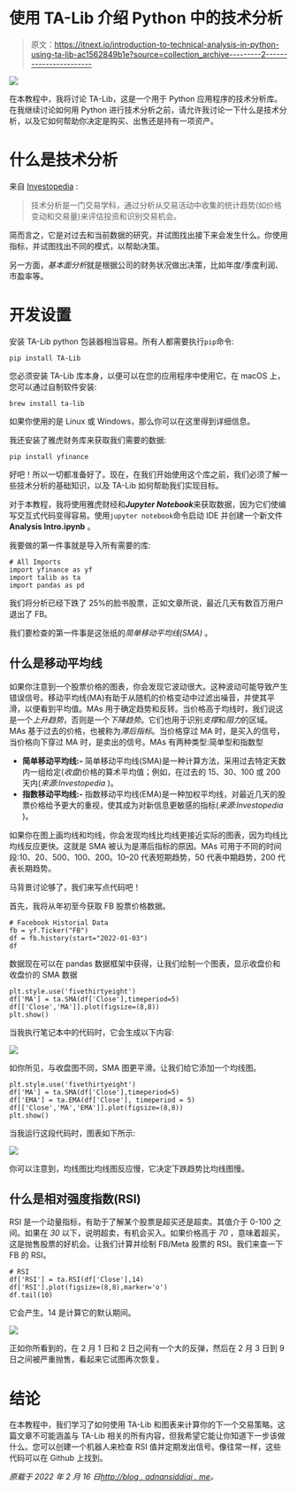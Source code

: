 # 使用 TA-Lib 介绍 Python 中的技术分析

> 原文：<https://itnext.io/introduction-to-technical-analysis-in-python-using-ta-lib-ac1562849b1e?source=collection_archive---------2----------------------->

![](img/bee751a4a680f897d670e5fe0fcad714.png)

在本教程中，我将讨论 TA-Lib，这是一个用于 Python 应用程序的技术分析库。在我继续讨论如何用 Python 进行技术分析之前，请允许我讨论一下什么是技术分析，以及它如何帮助你决定是购买、出售还是持有一项资产。

# 什么是技术分析

来自 [Investopedia](https://www.investopedia.com/terms/t/technicalanalysis.asp) :

> 技术分析是一门交易学科，通过分析从交易活动中收集的统计趋势(如价格变动和交易量)来评估投资和识别交易机会。

简而言之，它是对过去和当前数据的研究，并试图找出接下来会发生什么。你使用指标，并试图找出不同的模式，以帮助决策。

另一方面，*基本面分析*就是根据公司的财务状况做出决策，比如年度/季度利润、市盈率等。

# 开发设置

安装 TA-Lib python 包装器相当容易。所有人都需要执行`pip`命令:

`pip install TA-Lib`

您必须安装 TA-Lib 库本身，以便可以在您的应用程序中使用它。在 macOS 上，您可以通过自制软件安装:

`brew install ta-lib`

如果你使用的是 Linux 或 Windows，那么你可以在这里得到详细信息。

我还安装了雅虎财务库来获取我们需要的数据:

`pip install yfinance`

好吧！所以一切都准备好了。现在，在我们开始使用这个库之前，我们必须了解一些技术分析的基础知识，以及 TA-Lib 如何帮助我们实现目标。

对于本教程，我将使用雅虎财经和***Jupyter Notebook***来获取数据，因为它们使编写交互式代码变得容易。使用`jupyter notebook`命令启动 IDE 并创建一个新文件 **Analysis Intro.ipynb** 。

我要做的第一件事就是导入所有需要的库:

```
# All Imports
import yfinance as yf
import talib as ta
import pandas as pd
```

我们将分析已经下跌了 25%的脸书股票，正如文章所说，最近几天有数百万用户退出了 FB。

我们要检查的第一件事是这张纸的*简单移动平均线(SMA)* 。

## 什么是移动平均线

如果你注意到一个股票价格的图表，你会发现它波动很大。这种波动可能导致产生错误信号。移动平均线(MA)有助于从随机的价格变动中过滤出噪音，并使其平滑，以便看到平均值。MAs 用于确定趋势和反转。当价格高于均线时，我们说这是一个*上升趋势*，否则是一个*下降趋势*。它们也用于识别*支撑*和*阻力*的区域。MAs 基于过去的价格，也被称为*滞后指标*。当价格穿过 MA 时，是买入的信号，当价格向下穿过 MA 时，是卖出的信号。MAs 有两种类型:简单型和指数型

*   **简单移动平均线:-** 简单移动平均线(SMA)是一种计算方法，采用过去特定天数内一组给定(*收盘*)价格的算术平均值；例如，在过去的 15、30、100 或 200 天内(*来源:Investopedia* )。
*   **指数移动平均线:-** 指数移动平均线(EMA)是一种加权平均线，对最近几天的股票价格给予更大的重视，使其成为对新信息更敏感的指标(*来源:Investopedia* )。

如果你在图上画均线和均线，你会发现均线比均线更接近实际的图表，因为均线比均线反应更快。这就是 SMA 被认为是滞后指标的原因。MAs 可用于不同的时间段:10、20、500、100、200。10–20 代表短期趋势，50 代表中期趋势，200 代表长期趋势。

马背景讨论够了，我们来写点代码吧！

首先，我将从年初至今获取 FB 股票价格数据。

```
# Facebook Historial Data
fb = yf.Ticker("FB")
df = fb.history(start="2022-01-03")
df
```

数据现在可以在 pandas 数据框架中获得，让我们绘制一个图表，显示收盘价和收盘价的 SMA 数据

```
plt.style.use('fivethirtyeight')
df['MA'] = ta.SMA(df['Close'],timeperiod=5)
df[['Close','MA']].plot(figsize=(8,8))
plt.show()
```

当我执行笔记本中的代码时，它会生成以下内容:

![](img/eaa71e38b76faab6cb9111498b2c1481.png)

如你所见，与收盘图不同，SMA 图更平滑。让我们给它添加一个均线图。

```
plt.style.use('fivethirtyeight')
df['MA'] = ta.SMA(df['Close'],timeperiod=5)
df['EMA'] = ta.EMA(df['Close'], timeperiod = 5)
df[['Close','MA','EMA']].plot(figsize=(8,8))
plt.show()
```

当我运行这段代码时，图表如下所示:

![](img/dcfddf01f4bc61db743bfc31b34692bb.png)

你可以注意到，均线图比均线图反应慢，它决定下跌趋势比均线图慢。

## 什么是相对强度指数(RSI)

RSI 是一个动量指标，有助于了解某个股票是超买还是超卖。其值介于 0-100 之间。如果在 *30* 以下，说明超卖，有机会买入。如果价格高于 *70* ，意味着超买，这是抛售股票的好机会。让我们计算并绘制 FB/Meta 股票的 RSI。我们来查一下 FB 的 RSI。

```
# RSI
df['RSI'] = ta.RSI(df['Close'],14)
df['RSI'].plot(figsize=(8,8),marker='o')
df.tail(10)
```

它会产生。14 是计算它的默认期间。

![](img/abe8da087ed5eb2fe087f70ee86ddfad.png)

正如你所看到的，在 2 月 1 日和 2 日之间有一个大的反弹，然后在 2 月 3 日到 9 日之间被严重抛售，看起来它试图再次恢复。

# 结论

在本教程中，我们学习了如何使用 TA-Lib 和图表来计算你的下一个交易策略。这篇文章不可能涵盖与 TA-Lib 相关的所有内容，但我希望它能让你知道下一步该做什么。您可以创建一个机器人来检查 RSI 值并定期发出信号。像往常一样，这些代码可以在 Github 上找到。

*原载于 2022 年 2 月 16 日*[*http://blog . adnansiddiqi . me*](http://blog.adnansiddiqi.me/introduction-to-technical-analysis-in-python-using-ta-lib/)*。*